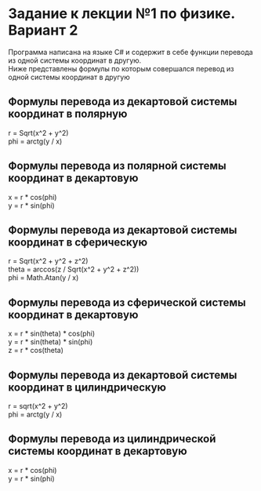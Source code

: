 # **Задание к лекции №1 по физике. Вариант 2**
Программа написана на языке С# и содержит в себе функции перевода из одной системы координат в другую. <br/>
Ниже представлены формулы по которым совершался перевод из одной системы координат в другую
## Формулы перевода из декартовой системы координат в полярную
r = Sqrt(x^2 + y^2) <br/>
phi = arctg(y / x)
## Формулы перевода из полярной системы координат в декартовую
x = r * сos(phi) <br/>
y = r * sin(phi)
## Формулы перевода из декартовой системы координат в сферическую
r = Sqrt(x^2 + y^2 + z^2) <br/>
theta = arccos(z / Sqrt(x^2 + y^2 + z^2)) <br/>
phi = Math.Atan(y / x)
## Формулы перевода из сферической системы координат в декартовую
x = r * sin(theta) * cos(phi) <br/>
y = r * sin(theta) * sin(phi) <br/>
z = r * cos(theta)
## Формулы перевода из декартовой системы координат в цилиндрическую
r = sqrt(x^2 + y^2) <br/>
phi = arctg(y / x)
## Формулы перевода из цилиндрической системы координат в декартовую
x = r * cos(phi) <br/>
y = r * sin(phi)
